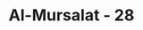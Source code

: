 ---
title: "Al-Mursalat - 28"
no: 28
arabic_no: ٢٨
ayah: وَيْلٌ يَّوْمَىِٕذٍ لِّلْمُكَذِّبِيْنَ 
translation: "Celakalah pada hari itu, bagi mereka yang mendustakan (kebenaran)."
tafsir: "Oleh karena itu, bagi siapa yang masih mendustakan nikmat Allah itu terkena oleh kutukan ayat ini, \"Celaka besarlah pada hari itu bagi orang-orang yang mendustakan.\""
---